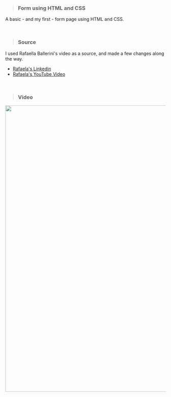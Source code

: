 >### Form using HTML and CSS

A basic - and my first - form page using HTML and CSS.

<br>

>### Source

I used Rafaella Ballerini's video as a source, and made a few changes along the way.

+ [Rafaela's Linkedin](https://www.linkedin.com/in/rafaellaballerini/)
+ [Rafaela's YouTube Video](https://www.youtube.com/watch?v=wwqOJ2o84S4)

<br>

>### Video
<img src="https://i.postimg.cc/5t4j6PWN/html-e-css-formulario.gif" width="900px"/>
